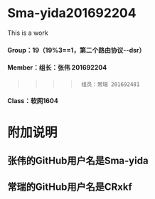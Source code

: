 
# Sma-yida201692204
This is a work 
#### Group：19（19%3==1，第二个路由协议--dsr）
#### Member：组长：张伟 201692204
>>>>      组员：常瑞 201692481
#### Class：软网1604
# 附加说明
## 张伟的GitHub用户名是Sma-yida 
## 常瑞的GitHub用户名是CRxkf
